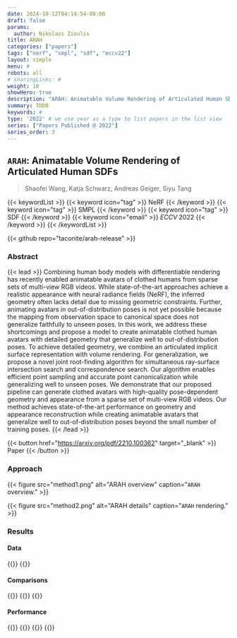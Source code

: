```yaml
---
date: 2024-10-12T04:14:54-08:00
draft: false
params:
  author: Nikolaos Zioulis
title: ARAH
categories: ["papers"]
tags: ["nerf", "smpl", "sdf", "eccv22"]
layout: simple
menu: #
robots: all
# sharingLinks: #
weight: 10
showHero: true
description: "ARAH: Animatable Volume Rendering of Articulated Human SDFs"
summary: TODO
keywords: #
type: '2022' # we use year as a type to list papers in the list view
series: ["Papers Published @ 2022"]
series_order: 3
---
```


## `ARAH`: Animatable Volume Rendering of Articulated Human SDFs

> Shaofei Wang, Katja Schwarz, Andreas Geiger, Siyu Tang

{{< keywordList >}}
{{< keyword icon="tag" >}} NeRF {{< /keyword >}}
{{< keyword icon="tag" >}} SMPL {{< /keyword >}}
{{< keyword icon="tag" >}} SDF {{< /keyword >}}
{{< keyword icon="email" >}} *ECCV* 2022 {{< /keyword >}}
{{< /keywordList >}}

{{< github repo="taconite/arah-release" >}}

### Abstract
{{< lead >}}
Combining human body models with differentiable rendering has recently enabled animatable avatars of clothed humans from sparse sets of multi-view RGB videos. While state-of-the-art approaches achieve a realistic appearance with neural radiance fields (NeRF), the inferred geometry often lacks detail due to missing geometric constraints. Further, animating avatars in out-of-distribution poses is not yet possible because the mapping from observation space to canonical space does not generalize faithfully to unseen poses. In this work, we address these shortcomings and propose a model to create animatable clothed human avatars with detailed geometry that generalize well to out-of-distribution poses. To achieve detailed geometry, we combine an articulated implicit surface representation with volume rendering. For generalization, we propose a novel joint root-finding algorithm for simultaneous ray-surface intersection search and correspondence search. Our algorithm enables efficient point sampling and accurate point canonicalization while generalizing well to unseen poses. We demonstrate that our proposed pipeline can generate clothed avatars with high-quality pose-dependent geometry and appearance from a sparse set of multi-view RGB videos. Our method achieves state-of-the-art performance on geometry and appearance reconstruction while creating animatable avatars that generalize well to out-of-distribution poses beyond the small number of training poses.
{{< /lead >}}

{{< button href="https://arxiv.org/pdf/2210.100362" target="_blank" >}}
Paper
{{< /button >}}

### Approach

{{< figure
    src="method1.png"
    alt="ARAH overview"
    caption="`ARAH` overview."
    >}}

{{< figure
    src="method2.png"
    alt="ARAH details"
    caption="`ARAH` rendering."
    >}}

### Results

#### Data
{{<badge label="test" message="ZJU_MOCAP" color="yellowgreen" logo="github" link="https://github.com/zju3dv/neuralbody/blob/master/INSTALL.md#zju-mocap-dataset" target="_blank">}}
{{<badge label="test" message="Human3.6M" color="critical" logo="link" link="http://vision.imar.ro/human3.6m/description.php" target="_blank">}}

#### Comparisons
{{<badge label="body--NeRF" message="NeuralBody" color="coral" logo="github" link="https://github.com/zju3dv/neuralbody" target="_blank">}}
{{<badge label="body--NeRF" message="A--NeRF" color="orange" logo="github" link="https://github.com/LemonATsu/A-NeRF" target="_blank">}}
{{<badge label="body--NeRF" message="AnimatableNeRF" color="cyan" logo="github" link="https://github.com/zju3dv/animatable_nerf" target="_blank">}}

#### Performance
{{<badge label="train" message="1.5d" color="informational" logo="link" >}}
{{<badge label="train" message="4_x_2080_Ti" color="informational" logo="link" >}}
{{<badge label="render" message="10--20sec" color="informational" logo="link" >}}
{{<badge label="render" message="512_x_512" color="informational" logo="link" >}}
